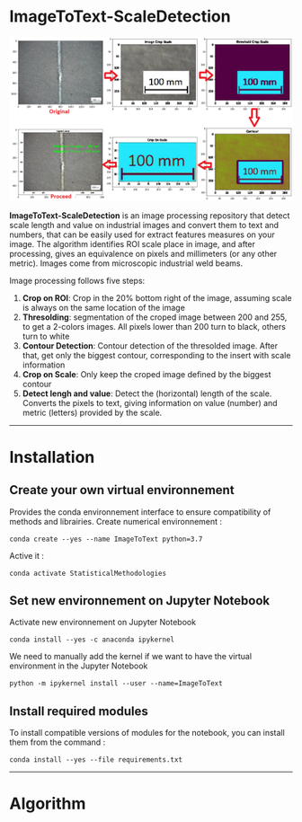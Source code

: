 # ImageToText-ScaleDetection
<img alt="alt_text" src="https://github.com/BenjaminMartin86/ImageToText-ScaleDetection/blob/main/Pictures/indexTotal.png" />

**ImageToText-ScaleDetection** is an image processing repository that detect scale length and value on industrial images and convert them to text and numbers, that can be easily used for extract features measures on your image. The algorithm identifies ROI scale place in image, and after processing, gives an equivalence on pixels and millimeters (or any other metric). Images come from microscopic industrial weld beams. 

Image processing follows five steps:

1. **Crop on ROI**: Crop in the 20% bottom right of the image, assuming scale is always on the same location of the image
2. **Thresolding**: segmentation of the croped image between 200 and 255, to get a 2-colors images. All pixels lower than 200 turn to black, others turn to white
3. **Contour Detection**: Contour detection of the thresolded image. After that, get only the biggest contour, corresponding to the insert with scale information
4. **Crop on Scale**: Only keep the croped image defined by the biggest contour
5. **Detect lengh and value**: Detect the (horizontal) length of the scale. Converts the pixels to text, giving information on value (number) and metric (letters) provided by the scale.  

---

Installation
=============

Create your own virtual environnement
------------

Provides the conda environnement interface to ensure compatibility of methods and librairies.
Create numerical environnement :
```
conda create --yes --name ImageToText python=3.7
```

Active it : 
```
conda activate StatisticalMethodologies
```

Set new environnement on Jupyter Notebook
------------
Activate new environnement on Jupyter Notebook
```
conda install --yes -c anaconda ipykernel
```

We need to manually add the kernel if we want to have the virtual environment in the Jupyter Notebook
```
python -m ipykernel install --user --name=ImageToText
```

Install required modules
------------

To install compatible versions of modules for the notebook, you can install them from the command :
```
conda install --yes --file requirements.txt
```

---

Algorithm
=============
